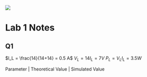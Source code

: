 <img src="https://github.com/ee209-2020class/ee209-2020class.github.io/blob/master/ExtraInfo/logo.png">

# Lab 1 Notes

## Q1

$I_L = \frac{14}{14+14} = 0.5 A$
$V_L = 14I_L = 7 V$
$P_L = V_LI_L = 3.5 W$ 

Parameter | Theoretical Value | Simulated Value
